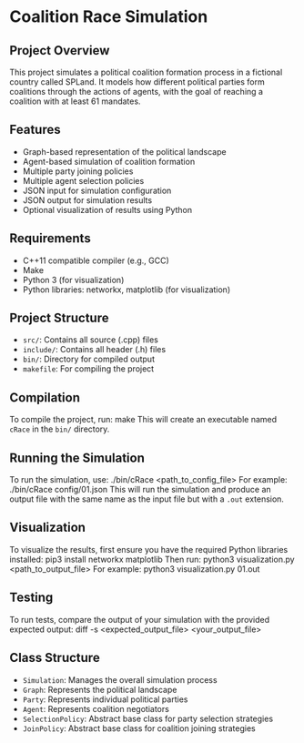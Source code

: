 # Coalition Race Simulation

## Project Overview

This project simulates a political coalition formation process in a fictional country called SPLand. It models how different political parties form coalitions through the actions of agents, with the goal of reaching a coalition with at least 61 mandates.

## Features

- Graph-based representation of the political landscape
- Agent-based simulation of coalition formation
- Multiple party joining policies
- Multiple agent selection policies
- JSON input for simulation configuration
- JSON output for simulation results
- Optional visualization of results using Python

## Requirements

- C++11 compatible compiler (e.g., GCC)
- Make
- Python 3 (for visualization)
- Python libraries: networkx, matplotlib (for visualization)

## Project Structure

- `src/`: Contains all source (.cpp) files
- `include/`: Contains all header (.h) files
- `bin/`: Directory for compiled output
- `makefile`: For compiling the project

## Compilation

To compile the project, run: make
This will create an executable named `cRace` in the `bin/` directory.

## Running the Simulation

To run the simulation, use: ./bin/cRace <path_to_config_file>
For example: ./bin/cRace config/01.json
This will run the simulation and produce an output file with the same name as the input file but with a `.out` extension.

## Visualization

To visualize the results, first ensure you have the required Python libraries installed: pip3 install networkx matplotlib
Then run: python3 visualization.py <path_to_output_file>
For example: python3 visualization.py 01.out
## Testing

To run tests, compare the output of your simulation with the provided expected output: diff -s <expected_output_file> <your_output_file>
## Class Structure

- `Simulation`: Manages the overall simulation process
- `Graph`: Represents the political landscape
- `Party`: Represents individual political parties
- `Agent`: Represents coalition negotiators
- `SelectionPolicy`: Abstract base class for party selection strategies
- `JoinPolicy`: Abstract base class for coalition joining strategies
